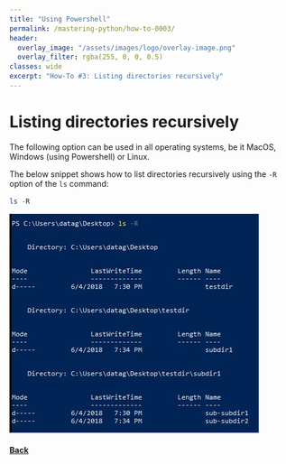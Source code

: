 ```yaml
---
title: "Using Powershell"
permalink: /mastering-python/how-to-0003/
header:
  overlay_image: "/assets/images/logo/overlay-image.png"
  overlay_filter: rgba(255, 0, 0, 0.5)
classes: wide
excerpt: "How-To #3: Listing directories recursively"
---
```


# Listing directories recursively

The following option can be used in all operating systems, be it MacOS, Windows (using Powershell) or Linux.

The below snippet shows how to list directories recursively using the `-R` option of the `ls` command:

```powershell
ls -R
```

![listing directories recursively](/assets/images/courses/mastering-python/how-to-0003-ss-001.JPG)

#### [Back](/mastering-python/notes-0001/)
